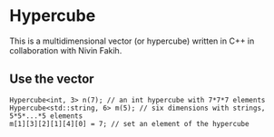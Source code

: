 # Hypercube

This is a multidimensional vector (or hypercube) written in C++ in collaboration with Nivin Fakih.

## Use the vector

```
Hypercube<int, 3> n(7); // an int hypercube with 7*7*7 elements
Hypercube<std::string, 6> m(5); // six dimensions with strings, 5*5*...*5 elements
m[1][3][2][1][4][0] = 7; // set an element of the hypercube
```
